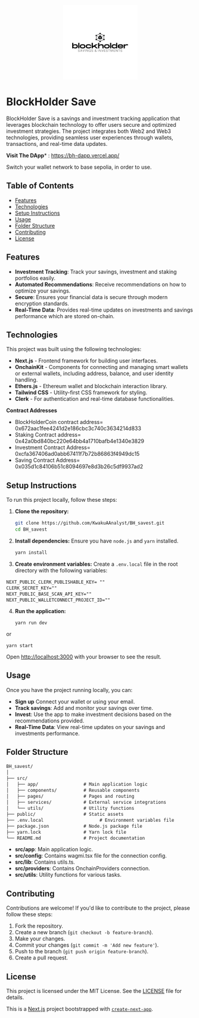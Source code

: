 <div align="center">
  <img src="https://github.com/KwakuAAnalyst/BH_savest/blob/main/photo.jpg" alt="BlockHolder" width="200px">
</div>

# BlockHolder Save

BlockHolder Save is a savings and investment tracking application that leverages blockchain technology to offer users secure and optimized investment strategies. The project integrates both Web2 and Web3 technologies, providing seamless user experiences through wallets, transactions, and real-time data updates.

**Visit The DApp*** : https://bh-dapp.vercel.app/

Switch your wallet network to base sepolia, in order to use.

## Table of Contents
- [Features](#features)
- [Technologies](#technologies)
- [Setup Instructions](#setup-instructions)
- [Usage](#usage)
- [Folder Structure](#folder-structure)
- [Contributing](#contributing)
- [License](#license)

## Features

- **Investment Tracking**: Track your savings, investment and staking portfolios easily.
- **Automated Recommendations**: Receive recommendations on how to optimize your savings.
- **Secure**: Ensures your financial data is secure through modern encryption standards.
- **Real-Time Data**: Provides real-time updates on investments and savings performance which are stored on-chain.

## Technologies

This project was built using the following technologies:
- **Next.js** - Frontend framework for building user interfaces.
- **OnchainKit** - Components for connecting and managing smart wallets or external wallets, including address, balance, and user identity handling.
- **Ethers.js** - Ethereum wallet and blockchain interaction library.
- **Tailwind CSS** - Utility-first CSS framework for styling.
- **Clerk** - For authentication and real-time database functionalities.
  
**Contract Addresses** 
- BlockHolderCoin contract address= 0x672aac1fee4241d2e186cbc3c740c3634214d833
- Staking Contract address= 0x42a0bd840bc220e64bb4a1710bafb4e1340e3829
- Investment Contract Address= 0xcfa367406ad0abb67411f7b72b86863f4949dc15
- Saving Contract Address= 0x035d1c84106b51c8094697e8d3b26c5df9937ad2

## Setup Instructions

To run this project locally, follow these steps:

1. **Clone the repository:**
   ```bash
   git clone https://github.com/KwakuAAnalyst/BH_savest.git
   cd BH_savest
   ```

2. **Install dependencies:**
   Ensure you have `node.js` and `yarn` installed.
   ```bash
   yarn install
   ```

3. **Create environment variables:**
   Create a `.env.local` file in the root directory with the following variables:
   
```
NEXT_PUBLIC_CLERK_PUBLISHABLE_KEY= ""
CLERK_SECRET_KEY=""
NEXT_PUBLIC_BASE_SCAN_API_KEY=""
NEXT_PUBLIC_WALLETCONNECT_PROJECT_ID=""
```

4. **Run the application:**

   ```
   yarn run dev
   ```
or
   ```
   yarn start
   ```
Open [http://localhost:3000](http://localhost:3000) with your browser to see the result.

## Usage

Once you have the project running locally, you can:

- **Sign up** Connect your wallet or using your email.
- **Track savings**: Add and monitor your savings over time.
- **Invest**: Use the app to make investment decisions based on the recommendations provided.
- **Real-Time Data**: View real-time updates on your savings and investments performance.

## Folder Structure

```plaintext
BH_savest/
│
├── src/
│   ├── app/                 # Main application logic
│   ├── components/          # Reusable components
│   ├── pages/               # Pages and routing
│   ├── services/            # External service integrations
│   └── utils/               # Utility functions
├── public/                  # Static assets
├── .env.local                     # Environment variables file
├── package.json             # Node.js package file
├── yarn.lock                # Yarn lock file
└── README.md                # Project documentation

```

- **src/app**: Main application logic.
- **src/config**: Contains wagmi.tsx file for the connection config.
- **src/lib**: Contains utils.ts.
- **src/providers**: Contains OnchainProviders connection.
- **src/utils**: Utility functions for various tasks.

## Contributing

Contributions are welcome! If you'd like to contribute to the project, please follow these steps:

1. Fork the repository.
2. Create a new branch (`git checkout -b feature-branch`).
3. Make your changes.
4. Commit your changes (`git commit -m 'Add new feature'`).
5. Push to the branch (`git push origin feature-branch`).
6. Create a pull request.

## License

This project is licensed under the MIT License. See the [LICENSE](LICENSE) file for details.


This is a [Next.js](https://nextjs.org) project bootstrapped with [`create-next-app`](https://nextjs.org/docs/app/api-reference/cli/create-next-app).
